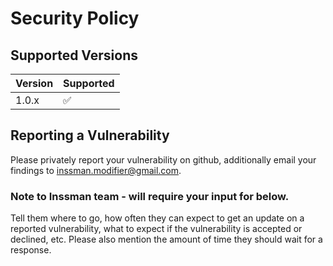 # Security Policy

## Supported Versions

| Version | Supported          |
| ------- | ------------------ |
| 1.0.x   | :white_check_mark: |

## Reporting a Vulnerability

Please privately report your vulnerability on github, additionally email your findings to inssman.modifier@gmail.com.

### Note to Inssman team - will require your input for below.
Tell them where to go, how often they can expect to get an update on a
reported vulnerability, what to expect if the vulnerability is accepted or
declined, etc.
Please also mention the amount of time they should wait for a response.
